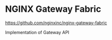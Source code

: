 # NGINX Gateway Fabric

https://github.com/nginxinc/nginx-gateway-fabric

Implementation of Gateway API